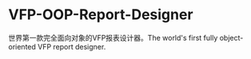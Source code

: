 # VFP-OOP-Report-Designer
世界第一款完全面向对象的VFP报表设计器。The world's first fully object-oriented VFP report designer.
